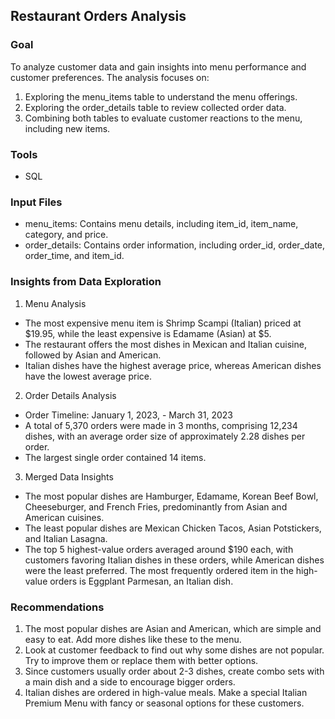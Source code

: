 ## Restaurant Orders Analysis

### Goal 
To analyze customer data and gain insights into menu performance and customer preferences. The analysis focuses on:
1. Exploring the menu_items table to understand the menu offerings.
2. Exploring the order_details table to review collected order data.
3. Combining both tables to evaluate customer reactions to the menu, including new items.

### Tools
- SQL

### Input Files
- menu_items: Contains menu details, including item_id, item_name, category, and price.
- order_details: Contains order information, including order_id, order_date, order_time, and item_id.

### Insights from Data Exploration
1. Menu Analysis
- The most expensive menu item is Shrimp Scampi (Italian) priced at $19.95, while the least expensive is Edamame (Asian) at $5.
- The restaurant offers the most dishes in Mexican and Italian cuisine, followed by Asian and American.
- Italian dishes have the highest average price, whereas American dishes have the lowest average price.
  
2. Order Details Analysis
- Order Timeline: January 1, 2023, - March 31, 2023
- A total of 5,370 orders were made in 3 months, comprising 12,234 dishes, with an average order size of approximately 2.28 dishes per order.
- The largest single order contained 14 items.

3. Merged Data Insights
- The most popular dishes are Hamburger, Edamame, Korean Beef Bowl, Cheeseburger, and French Fries, predominantly from Asian and American cuisines.
- The least popular dishes are Mexican Chicken Tacos, Asian Potstickers, and Italian Lasagna.
- The top 5 highest-value orders averaged around $190 each, with customers favoring Italian dishes in these orders, while American dishes were the least preferred. The most frequently ordered item in the high-value orders is Eggplant Parmesan, an Italian dish.

### Recommendations
1. The most popular dishes are Asian and American, which are simple and easy to eat. Add more dishes like these to the menu.
2. Look at customer feedback to find out why some dishes are not popular. Try to improve them or replace them with better options.
3. Since customers usually order about 2-3 dishes, create combo sets with a main dish and a side to encourage bigger orders.
4. Italian dishes are ordered in high-value meals. Make a special Italian Premium Menu with fancy or seasonal options for these customers.
